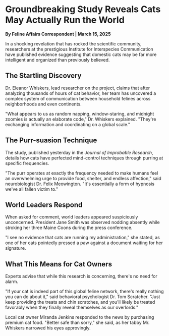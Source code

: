 # Groundbreaking Study Reveals Cats May Actually Run the World

**By Feline Affairs Correspondent | March 15, 2025**

In a shocking revelation that has rocked the scientific community, researchers at the prestigious Institute for Interspecies Communication have published evidence suggesting that domestic cats may be far more intelligent and organized than previously believed.

## The Startling Discovery

Dr. Eleanor Whiskers, lead researcher on the project, claims that after analyzing thousands of hours of cat behavior, her team has uncovered a complex system of communication between household felines across neighborhoods and even continents.

"What appears to us as random napping, window-staring, and midnight zoomies is actually an elaborate code," Dr. Whiskers explained. "They're exchanging information and coordinating on a global scale."

## The Purr-suasion Technique

The study, published yesterday in the _Journal of Improbable Research_, details how cats have perfected mind-control techniques through purring at specific frequencies.

"The purr operates at exactly the frequency needed to make humans feel an overwhelming urge to provide food, shelter, and endless affection," said neurobiologist Dr. Felix Meowington. "It's essentially a form of hypnosis we've all fallen victim to."

## World Leaders Respond

When asked for comment, world leaders appeared suspiciously unconcerned. President Jane Smith was observed nodding absently while stroking her three Maine Coons during the press conference.

"I see no evidence that cats are running my administration," she stated, as one of her cats pointedly pressed a paw against a document waiting for her signature.

## What This Means for Cat Owners

Experts advise that while this research is concerning, there's no need for alarm.

"If your cat is indeed part of this global feline network, there's really nothing you can do about it," said behavioral psychologist Dr. Tom Scratcher. "Just keep providing the treats and chin scratches, and you'll likely be treated favorably when they finally reveal themselves as our overlords."

Local cat owner Miranda Jenkins responded to the news by purchasing premium cat food. "Better safe than sorry," she said, as her tabby Mr. Whiskers narrowed his eyes approvingly.
